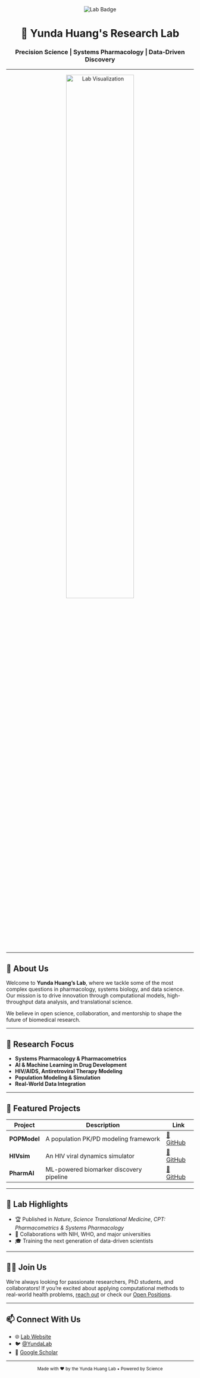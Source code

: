 <div align="center">
  <img src="https://img.shields.io/badge/Yunda%20Huang's%20Lab-Innovation%20in%20Action-blueviolet" alt="Lab Badge" />
  <h1>🧬 Yunda Huang's Research Lab</h1>
  <h3>Precision Science | Systems Pharmacology | Data-Driven Discovery</h3>
</div>

---

<p align="center">
  <img src="https://user-images.githubusercontent.com/your-image.png" width="60%" alt="Lab Visualization">
</p>

---

## 🧭 About Us

Welcome to **Yunda Huang’s Lab**, where we tackle some of the most complex questions in pharmacology, systems biology, and data science. Our mission is to drive innovation through computational models, high-throughput data analysis, and translational science.

We believe in open science, collaboration, and mentorship to shape the future of biomedical research.

---

## 🔬 Research Focus

- **Systems Pharmacology & Pharmacometrics**
- **AI & Machine Learning in Drug Development**
- **HIV/AIDS, Antiretroviral Therapy Modeling**
- **Population Modeling & Simulation**
- **Real-World Data Integration**

---

## 📁 Featured Projects

| Project | Description | Link |
|--------|-------------|------|
| **POPModel** | A population PK/PD modeling framework | [🔗 GitHub](https://github.com/your-org/POPModel) |
| **HIVsim** | An HIV viral dynamics simulator | [🔗 GitHub](https://github.com/your-org/HIVsim) |
| **PharmAI** | ML-powered biomarker discovery pipeline | [🔗 GitHub](https://github.com/your-org/PharmAI) |

---

## 📣 Lab Highlights

- 🏆 Published in *Nature*, *Science Translational Medicine*, *CPT: Pharmacometrics & Systems Pharmacology*
- 🤝 Collaborations with NIH, WHO, and major universities
- 🎓 Training the next generation of data-driven scientists

---

## 🧑‍🔬 Join Us

We’re always looking for passionate researchers, PhD students, and collaborators! If you’re excited about applying computational methods to real-world health problems, [reach out](mailto:yhuang@yourinstitution.edu) or check our [Open Positions](https://yourlabwebsite.edu/careers).

---

## 📫 Connect With Us

- 🌐 [Lab Website](https://yourlabwebsite.edu)
- 🐦 [@YundaLab](https://twitter.com/YundaLab)
- 🔬 [Google Scholar](https://scholar.google.com/citations?user=XXXXXXX)

---

<div align="center">
  <sub>Made with ❤️ by the Yunda Huang Lab • Powered by Science</sub>
</div>
